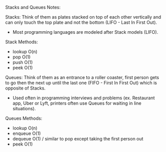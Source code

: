 Stacks and Queues Notes:

Stacks: Think of them as plates stacked on top of each other vertically and can only touch the top plate and not the bottom (LIFO - Last In First Out).

- Most programming languages are modeled after Stack models (LIFO).

Stack Methods:
- lookup O(n)
- pop O(1)
- push O(1)
- peek O(1)

Queues: Think of them as an entrance to a roller coaster, first person gets to go then the next up until the last one (FIFO - First In First Out) which is opposite of Stacks.

- Used often in programming interviews and problems (ex. Restaurant app, Uber or Lyft, printers often use Queues for waiting in line situations).

Queues Methods:
- lookup O(n)
- enqueue O(1)
- dequeue O(1) / similar to pop except taking the first person out
- peek O(1)